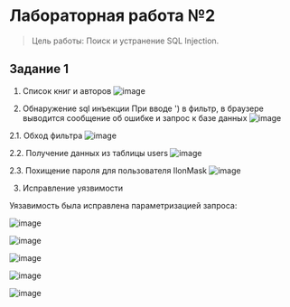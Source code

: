 # Лабораторная работа №2
> Цель работы: Поиск и устранение SQL Injection.

## Задание 1

1. Список книг и авторов
![image](https://sun9-74.userapi.com/impg/ZT2PtsHZBwQWHwxy_SV-Yl7Etn0nqAfDsAfb0Q/MFkYyr8LVsQ.jpg?size=1105x740&quality=96&sign=5d0bdd4c577131cc988f0dc77eb2da56&type=album)

2. Обнаружение sql инъекции
При вводе ') в фильтр, в браузере выводится сообщение об ошибке и запрос к базе данных
![image](https://sun9-1.userapi.com/impg/80WK21YeAeOAeTLWvb1ou7BDZ8uJdHKfOU2VNg/Ki6vnswklqQ.jpg?size=1126x152&quality=96&sign=781441269aafc1a13a6b7825c120b869&type=album)

2.1. Обход фильтра
![image](https://sun9-67.userapi.com/impg/86ozD7OtYXYlgRYPRrXFwhdJg7vle4ixTDkpCw/dhE3G0h8PcI.jpg?size=1073x761&quality=96&sign=70416492b7396a0f0fc1efe79f8ce998&type=album)


2.2. Получение данных из таблицы users
![image](https://sun9-7.userapi.com/impg/lKH3ylWVqRJbOsW5n8Gmsblv7ksFH_bObVQiZw/XCgINI7F00s.jpg?size=1087x779&quality=96&sign=87089980c2390d4cff8d09213daf20f6&type=album)

2.3. Похищение пароля для пользователя IlonMask
![image](https://sun9-56.userapi.com/impg/QhMPPmM8OKuhVWZzB1mmM8h5lVHQGA5zKZKTmg/DhUcOZD3p1E.jpg?size=632x361&quality=96&sign=0ebf1f1a3f97427f648b05ad287b76e4&type=album)

3. Исправление уязвимости

Уязавимость была исправлена параметризацией запроса:

![image](https://sun9-15.userapi.com/impg/P6djV4zY2ukUBhLKOEjWXEUG_WhX_mzS-zCirA/q0RJjwNn1D8.jpg?size=566x132&quality=96&sign=d871839b195518852ae17ae3f6279b72&type=album)

![image](https://sun9-74.userapi.com/impg/3t_LGmxkjcISvW3xtD5af7IQAfZxB9L8DUzLFg/tEK7EWUT2n0.jpg?size=1089x618&quality=96&sign=b38672d2944aa4934b55640bb1aa5fa9&type=album)

![image](https://sun9-76.userapi.com/impg/wVXuAxpxVC5GuxofDe8ayP3jouiJ2To2Nof8Ug/wFda2buMpbs.jpg?size=1153x603&quality=96&sign=be18971c61aa7b605438e5371d866c20&type=album)

![image](https://sun9-43.userapi.com/impg/4IaAU2CaXdb5cmt5lfF6WgZCpXEXRHlaPV0HVQ/u7I0NTQpaIk.jpg?size=1179x555&quality=96&sign=4b4a6fc24bf9c4cf27c14bf7f828dd75&type=album)

![image](https://sun9-47.userapi.com/impg/LCpMbhFwCLSB1KhkBuo4qnAXAxF2NNIgNv6qLQ/Czlpl6sinlE.jpg?size=1192x566&quality=96&sign=61d2e88b038d6e5542f53ef47ab45908&type=album)